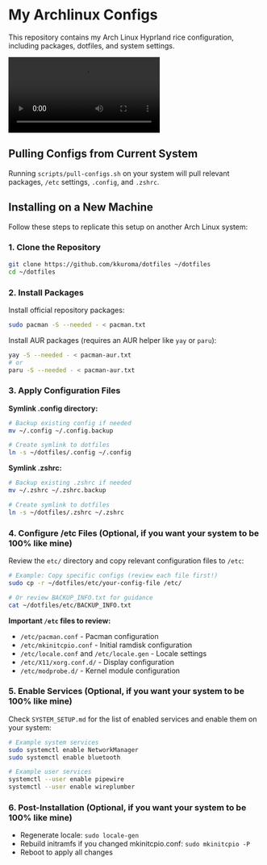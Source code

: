 # My Archlinux Configs

This repository contains my Arch Linux Hyprland rice configuration, including packages, dotfiles, and system settings.

![Demo Video](./assets/2025-10-18_23-36-51.mp4)

## Pulling Configs from Current System

Running `scripts/pull-configs.sh` on your system will pull relevant packages, `/etc` settings, `.config`, and `.zshrc`.

## Installing on a New Machine

Follow these steps to replicate this setup on another Arch Linux system:

### 1. Clone the Repository

```bash
git clone https://github.com/kkuroma/dotfiles ~/dotfiles
cd ~/dotfiles
```

### 2. Install Packages

Install official repository packages:
```bash
sudo pacman -S --needed - < pacman.txt
```

Install AUR packages (requires an AUR helper like `yay` or `paru`):
```bash
yay -S --needed - < pacman-aur.txt
# or
paru -S --needed - < pacman-aur.txt
```

### 3. Apply Configuration Files

**Symlink .config directory:**
```bash
# Backup existing config if needed
mv ~/.config ~/.config.backup

# Create symlink to dotfiles
ln -s ~/dotfiles/.config ~/.config
```

**Symlink .zshrc:**
```bash
# Backup existing .zshrc if needed
mv ~/.zshrc ~/.zshrc.backup

# Create symlink to dotfiles
ln -s ~/dotfiles/.zshrc ~/.zshrc
```

### 4. Configure /etc Files (Optional, if you want your system to be 100% like mine)

Review the `etc/` directory and copy relevant configuration files to `/etc`:

```bash
# Example: Copy specific configs (review each file first!)
sudo cp -r ~/dotfiles/etc/your-config-file /etc/

# Or review BACKUP_INFO.txt for guidance
cat ~/dotfiles/etc/BACKUP_INFO.txt
```

**Important `/etc` files to review:**
- `/etc/pacman.conf` - Pacman configuration
- `/etc/mkinitcpio.conf` - Initial ramdisk configuration
- `/etc/locale.conf` and `/etc/locale.gen` - Locale settings
- `/etc/X11/xorg.conf.d/` - Display configuration
- `/etc/modprobe.d/` - Kernel module configuration

### 5. Enable Services (Optional, if you want your system to be 100% like mine)

Check `SYSTEM_SETUP.md` for the list of enabled services and enable them on your system:

```bash
# Example system services
sudo systemctl enable NetworkManager
sudo systemctl enable bluetooth

# Example user services
systemctl --user enable pipewire
systemctl --user enable wireplumber
```

### 6. Post-Installation (Optional, if you want your system to be 100% like mine)

- Regenerate locale: `sudo locale-gen`
- Rebuild initramfs if you changed mkinitcpio.conf: `sudo mkinitcpio -P`
- Reboot to apply all changes
